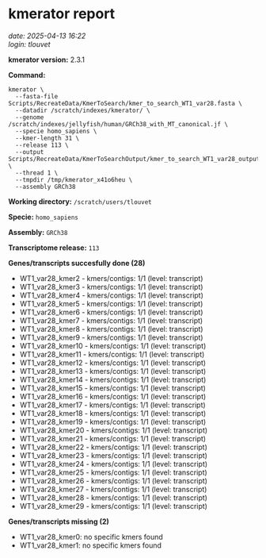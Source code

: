 # kmerator report
*date: 2025-04-13 16:22*  
*login: tlouvet*

**kmerator version:** 2.3.1

**Command:**

```
kmerator \
  --fasta-file Scripts/RecreateData/KmerToSearch/kmer_to_search_WT1_var28.fasta \
  --datadir /scratch/indexes/kmerator/ \
  --genome /scratch/indexes/jellyfish/human/GRCh38_with_MT_canonical.jf \
  --specie homo_sapiens \
  --kmer-length 31 \
  --release 113 \
  --output Scripts/RecreateData/KmerToSearchOutput/kmer_to_search_WT1_var28_output \
  --thread 1 \
  --tmpdir /tmp/kmerator_x41o6heu \
  --assembly GRCh38
```

**Working directory:** `/scratch/users/tlouvet`

**Specie:** `homo_sapiens`

**Assembly:** `GRCh38`

**Transcriptome release:** `113`

**Genes/transcripts succesfully done (28)**

- WT1_var28_kmer2 - kmers/contigs: 1/1 (level: transcript)
- WT1_var28_kmer3 - kmers/contigs: 1/1 (level: transcript)
- WT1_var28_kmer4 - kmers/contigs: 1/1 (level: transcript)
- WT1_var28_kmer5 - kmers/contigs: 1/1 (level: transcript)
- WT1_var28_kmer6 - kmers/contigs: 1/1 (level: transcript)
- WT1_var28_kmer7 - kmers/contigs: 1/1 (level: transcript)
- WT1_var28_kmer8 - kmers/contigs: 1/1 (level: transcript)
- WT1_var28_kmer9 - kmers/contigs: 1/1 (level: transcript)
- WT1_var28_kmer10 - kmers/contigs: 1/1 (level: transcript)
- WT1_var28_kmer11 - kmers/contigs: 1/1 (level: transcript)
- WT1_var28_kmer12 - kmers/contigs: 1/1 (level: transcript)
- WT1_var28_kmer13 - kmers/contigs: 1/1 (level: transcript)
- WT1_var28_kmer14 - kmers/contigs: 1/1 (level: transcript)
- WT1_var28_kmer15 - kmers/contigs: 1/1 (level: transcript)
- WT1_var28_kmer16 - kmers/contigs: 1/1 (level: transcript)
- WT1_var28_kmer17 - kmers/contigs: 1/1 (level: transcript)
- WT1_var28_kmer18 - kmers/contigs: 1/1 (level: transcript)
- WT1_var28_kmer19 - kmers/contigs: 1/1 (level: transcript)
- WT1_var28_kmer20 - kmers/contigs: 1/1 (level: transcript)
- WT1_var28_kmer21 - kmers/contigs: 1/1 (level: transcript)
- WT1_var28_kmer22 - kmers/contigs: 1/1 (level: transcript)
- WT1_var28_kmer23 - kmers/contigs: 1/1 (level: transcript)
- WT1_var28_kmer24 - kmers/contigs: 1/1 (level: transcript)
- WT1_var28_kmer25 - kmers/contigs: 1/1 (level: transcript)
- WT1_var28_kmer26 - kmers/contigs: 1/1 (level: transcript)
- WT1_var28_kmer27 - kmers/contigs: 1/1 (level: transcript)
- WT1_var28_kmer28 - kmers/contigs: 1/1 (level: transcript)
- WT1_var28_kmer29 - kmers/contigs: 1/1 (level: transcript)


**Genes/transcripts missing (2)**

- WT1_var28_kmer0: no specific kmers found
- WT1_var28_kmer1: no specific kmers found
